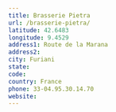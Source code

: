 ```yaml
---
title: Brasserie Pietra
url: /brasserie-pietra/
latitude: 42.6483
longitude: 9.4529
address1: Route de la Marana
address2: 
city: Furiani
state: 
code: 
country: France
phone: 33-04.95.30.14.70
website: 
---
```


